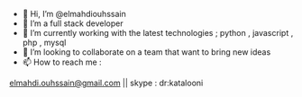 - 👋 Hi, I’m @elmahdiouhssain
- 👀 I’m a full stack developer
- 🌱 I’m currently working with the latest technologies ; python , javascript , php , mysql
- 💞️ I’m looking to collaborate on a team that want to bring new ideas
- 📫 How to reach me : 

elmahdi.ouhssain@gmail.com || 
skype : dr:katalooni

<!---
elmahdiouhssain/elmahdiouhssain is a ✨ special ✨ repository because its `README.md` (this file) appears on your GitHub profile.
You can click the Preview link to take a look at your changes.
--->
